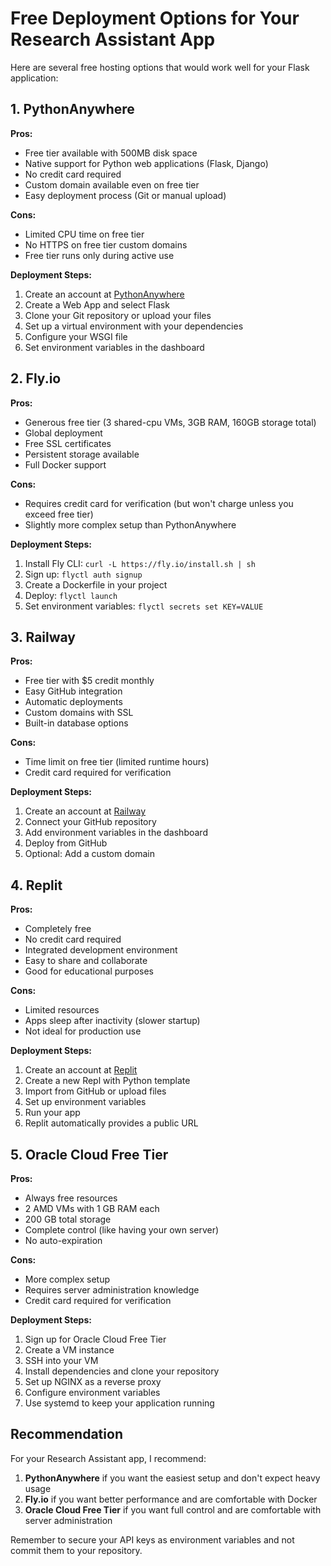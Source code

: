 # Free Deployment Options for Your Research Assistant App

Here are several free hosting options that would work well for your Flask application:

## 1. PythonAnywhere

**Pros:**
- Free tier available with 500MB disk space
- Native support for Python web applications (Flask, Django)
- No credit card required
- Custom domain available even on free tier
- Easy deployment process (Git or manual upload)

**Cons:**
- Limited CPU time on free tier
- No HTTPS on free tier custom domains
- Free tier runs only during active use

**Deployment Steps:**
1. Create an account at [PythonAnywhere](https://www.pythonanywhere.com/)
2. Create a Web App and select Flask
3. Clone your Git repository or upload your files
4. Set up a virtual environment with your dependencies
5. Configure your WSGI file
6. Set environment variables in the dashboard

## 2. Fly.io

**Pros:**
- Generous free tier (3 shared-cpu VMs, 3GB RAM, 160GB storage total)
- Global deployment
- Free SSL certificates
- Persistent storage available
- Full Docker support

**Cons:**
- Requires credit card for verification (but won't charge unless you exceed free tier)
- Slightly more complex setup than PythonAnywhere

**Deployment Steps:**
1. Install Fly CLI: `curl -L https://fly.io/install.sh | sh`
2. Sign up: `flyctl auth signup`
3. Create a Dockerfile in your project
4. Deploy: `flyctl launch`
5. Set environment variables: `flyctl secrets set KEY=VALUE`

## 3. Railway

**Pros:**
- Free tier with $5 credit monthly
- Easy GitHub integration
- Automatic deployments
- Custom domains with SSL
- Built-in database options

**Cons:**
- Time limit on free tier (limited runtime hours)
- Credit card required for verification

**Deployment Steps:**
1. Create an account at [Railway](https://railway.app/)
2. Connect your GitHub repository
3. Add environment variables in the dashboard
4. Deploy from GitHub
5. Optional: Add a custom domain

## 4. Replit

**Pros:**
- Completely free
- No credit card required
- Integrated development environment
- Easy to share and collaborate
- Good for educational purposes

**Cons:**
- Limited resources
- Apps sleep after inactivity (slower startup)
- Not ideal for production use

**Deployment Steps:**
1. Create an account at [Replit](https://replit.com/)
2. Create a new Repl with Python template
3. Import from GitHub or upload files
4. Set up environment variables
5. Run your app
6. Replit automatically provides a public URL

## 5. Oracle Cloud Free Tier

**Pros:**
- Always free resources
- 2 AMD VMs with 1 GB RAM each
- 200 GB total storage
- Complete control (like having your own server)
- No auto-expiration

**Cons:**
- More complex setup
- Requires server administration knowledge
- Credit card required for verification

**Deployment Steps:**
1. Sign up for Oracle Cloud Free Tier
2. Create a VM instance
3. SSH into your VM
4. Install dependencies and clone your repository
5. Set up NGINX as a reverse proxy
6. Configure environment variables
7. Use systemd to keep your application running

## Recommendation

For your Research Assistant app, I recommend:

1. **PythonAnywhere** if you want the easiest setup and don't expect heavy usage
2. **Fly.io** if you want better performance and are comfortable with Docker
3. **Oracle Cloud Free Tier** if you want full control and are comfortable with server administration

Remember to secure your API keys as environment variables and not commit them to your repository. 